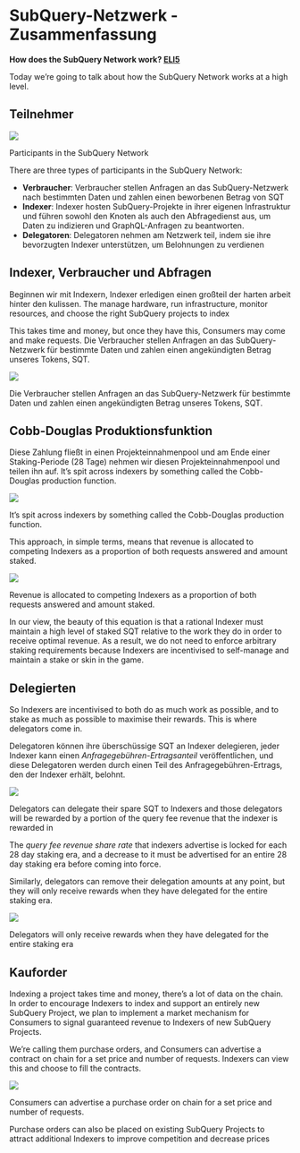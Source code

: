 # SubQuery-Netzwerk - Zusammenfassung

**How does the SubQuery Network work? [ELI5](https://www.dictionary.com/e/slang/eli5/#:~:text=ELI5%20stands%20for%20the%20phrase,naive%20understanding%20of%20the%20issue.)**

Today we’re going to talk about how the SubQuery Network works at a high level.

## Teilnehmer

![](https://miro.medium.com/max/1400/1*9993cakplwupZC5tbUv3vA.png)

Participants in the SubQuery Network

There are three types of participants in the SubQuery Network:

- **Verbraucher**: Verbraucher stellen Anfragen an das SubQuery-Netzwerk nach bestimmten Daten und zahlen einen beworbenen Betrag von SQT
- **Indexer**: Indexer hosten SubQuery-Projekte in ihrer eigenen Infrastruktur und führen sowohl den Knoten als auch den Abfragedienst aus, um Daten zu indizieren und GraphQL-Anfragen zu beantworten.
- **Delegatoren**: Delegatoren nehmen am Netzwerk teil, indem sie ihre bevorzugten Indexer unterstützen, um Belohnungen zu verdienen

## Indexer, Verbraucher und Abfragen

Beginnen wir mit Indexern, Indexer erledigen einen großteil der harten arbeit hinter den kulissen. The manage hardware, run infrastructure, monitor resources, and choose the right SubQuery projects to index

This takes time and money, but once they have this, Consumers may come and make requests. Die Verbraucher stellen Anfragen an das SubQuery-Netzwerk für bestimmte Daten und zahlen einen angekündigten Betrag unseres Tokens, SQT.

![](https://miro.medium.com/max/1400/1*dKLkzSc2uXYaPW_IXUxstQ.png)

Die Verbraucher stellen Anfragen an das SubQuery-Netzwerk für bestimmte Daten und zahlen einen angekündigten Betrag unseres Tokens, SQT.

## Cobb-Douglas Produktionsfunktion

Diese Zahlung fließt in einen Projekteinnahmenpool und am Ende einer Staking-Periode (28 Tage) nehmen wir diesen Projekteinnahmenpool und teilen ihn auf. It’s spit across indexers by something called the Cobb-Douglas production function.

![](https://miro.medium.com/max/1400/1*E-W7o7cWoclxHb8rXAMdpA.png)

It’s spit across indexers by something called the Cobb-Douglas production function.

This approach, in simple terms, means that revenue is allocated to competing Indexers as a proportion of both requests answered and amount staked.

![](https://miro.medium.com/max/1400/1*VhDu2BGDxd3ob7z9XkoOXA.png)

Revenue is allocated to competing Indexers as a proportion of both requests answered and amount staked.

In our view, the beauty of this equation is that a rational Indexer must maintain a high level of staked SQT relative to the work they do in order to receive optimal revenue. As a result, we do not need to enforce arbitrary staking requirements because Indexers are incentivised to self-manage and maintain a stake or skin in the game.

## Delegierten

So Indexers are incentivised to both do as much work as possible, and to stake as much as possible to maximise their rewards. This is where delegators come in.

Delegatoren können ihre überschüssige SQT an Indexer delegieren, jeder Indexer kann einen _Anfragegebühren-Ertragsanteil_ veröffentlichen, und diese Delegatoren werden durch einen Teil des Anfragegebühren-Ertrags, den der Indexer erhält, belohnt.

![](https://miro.medium.com/max/1400/1*YoN7PV7h3a2nAFN-ODqILg.png)

Delegators can delegate their spare SQT to Indexers and those delegators will be rewarded by a portion of the query fee revenue that the indexer is rewarded in

The _query fee revenue share rate_ that indexers advertise is locked for each 28 day staking era, and a decrease to it must be advertised for an entire 28 day staking era before coming into force.

Similarly, delegators can remove their delegation amounts at any point, but they will only receive rewards when they have delegated for the entire staking era.

![](https://miro.medium.com/max/1400/0*we0k4A07pbj86COZ)

Delegators will only receive rewards when they have delegated for the entire staking era

## Kauforder

Indexing a project takes time and money, there’s a lot of data on the chain. In order to encourage Indexers to index and support an entirely new SubQuery Project, we plan to implement a market mechanism for Consumers to signal guaranteed revenue to Indexers of new SubQuery Projects.

We’re calling them purchase orders, and Consumers can advertise a contract on chain for a set price and number of requests. Indexers can view this and choose to fill the contracts.

![](https://miro.medium.com/max/1400/1*IPtaZlt24E7h9bKNZWdSCw.png)

Consumers can advertise a purchase order on chain for a set price and number of requests.

Purchase orders can also be placed on existing SubQuery Projects to attract additional Indexers to improve competition and decrease prices

